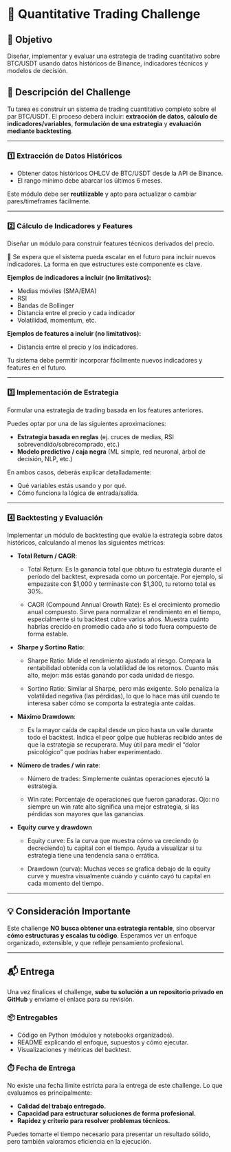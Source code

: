 
# 💼 Quantitative Trading Challenge

## 🎯 **Objetivo**

Diseñar, implementar y evaluar una estrategia de trading cuantitativo sobre BTC/USDT usando datos históricos de Binance, indicadores técnicos y modelos de decisión.

## 🧪 Descripción del Challenge

Tu tarea es construir un sistema de trading cuantitativo completo sobre el par BTC/USDT. El proceso deberá incluir: **extracción de datos**, **cálculo de indicadores/variables**, **formulación de una estrategia** y **evaluación mediante backtesting**.

---

### 1️⃣ Extracción de Datos Históricos

* Obtener datos históricos OHLCV de BTC/USDT desde la API de Binance.
* El rango mínimo debe abarcar los últimos 6 meses.

Este módulo debe ser **reutilizable** y apto para actualizar o cambiar pares/timeframes fácilmente.

---

### 2️⃣ Cálculo de Indicadores y Features

Diseñar un módulo para construir features técnicos derivados del precio.

📌 Se espera que el sistema pueda escalar en el futuro para incluir nuevos indicadores. La forma en que estructures este componente es clave.

**Ejemplos de indicadores a incluir (no limitativos):**

* Medias móviles (SMA/EMA)
* RSI
* Bandas de Bollinger
* Distancia entre el precio y cada indicador
* Volatilidad, momentum, etc.

**Ejemplos de features a incluir (no limitativos):**
* Distancia entre el precio y los indicadores.
  
Tu sistema debe permitir incorporar fácilmente nuevos indicadores y features en el futuro.

---

### 3️⃣ Implementación de Estrategia

Formular una estrategia de trading basada en los features anteriores.

Puedes optar por una de las siguientes aproximaciones:

* **Estrategia basada en reglas** (ej. cruces de medias, RSI sobrevendido/sobrecomprado, etc.)
* **Modelo predictivo / caja negra** (ML simple, red neuronal, árbol de decisión, NLP, etc.)

En ambos casos, deberás explicar detalladamente:

* Qué variables estás usando y por qué.
* Cómo funciona la lógica de entrada/salida.

---

### 4️⃣ Backtesting y Evaluación

Implementar un módulo de backtesting que evalúe la estrategia sobre datos históricos, calculando al menos las siguientes métricas:

* **Total Return / CAGR**:
  - Total Return: Es la ganancia total que obtuvo tu estrategia durante el período del backtest, expresada como un porcentaje. Por ejemplo, si empezaste con $1,000 y terminaste con $1,300, tu retorno total es 30%.

  - CAGR (Compound Annual Growth Rate): Es el crecimiento promedio anual compuesto. Sirve para normalizar el rendimiento en el tiempo, especialmente si tu backtest cubre varios años. Muestra cuánto habrías crecido en promedio cada año si todo fuera compuesto de forma estable.

* **Sharpe y Sortino Ratio**:
  - Sharpe Ratio: Mide el rendimiento ajustado al riesgo. Compara la rentabilidad obtenida con la volatilidad de los retornos. Cuanto más alto, mejor: más estás ganando por cada unidad de riesgo.

  - Sortino Ratio: Similar al Sharpe, pero más exigente. Solo penaliza la volatilidad negativa (las pérdidas), lo que lo hace más útil cuando te interesa saber cómo se comporta la estrategia ante caídas.

* **Máximo Drawdown**:
  - Es la mayor caída de capital desde un pico hasta un valle durante todo el backtest. Indica el peor golpe que hubieras recibido antes de que la estrategia se recuperara. Muy útil para medir el “dolor psicológico” que podrías haber experimentado.
    
* **Número de trades / win rate**:
  - Número de trades: Simplemente cuántas operaciones ejecutó la estrategia.

  - Win rate: Porcentaje de operaciones que fueron ganadoras. Ojo: no siempre un win rate alto significa una mejor estrategia, si las pérdidas son mayores que las ganancias.
    
* **Equity curve y drawdown**
  - Equity curve: Es la curva que muestra cómo va creciendo (o decreciendo) tu capital con el tiempo. Ayuda a visualizar si tu estrategia tiene una tendencia sana o errática.

  - Drawdown (curva): Muchas veces se grafica debajo de la equity curve y muestra visualmente cuándo y cuánto cayó tu capital en cada momento del tiempo.
---

## 💡 Consideración Importante

Este challenge **NO busca obtener una estrategia rentable**, sino observar **cómo estructuras y escalas tu código**. Esperamos ver un enfoque organizado, extensible, y que refleje pensamiento profesional.

---

## 📬 Entrega

Una vez finalices el challenge, **sube tu solución a un repositorio privado en GitHub**  y envíame el enlace para su revisión.

### 📦 **Entregables**

* Código en Python (módulos y notebooks organizados).
* README explicando el enfoque, supuestos y cómo ejecutar.
* Visualizaciones y métricas del backtest.

### ⏱️ Fecha de Entrega

No existe una fecha límite estricta para la entrega de este challenge. Lo que evaluamos es principalmente:

- **Calidad del trabajo entregado.**
- **Capacidad para estructurar soluciones de forma profesional.**
- **Rapidez y criterio para resolver problemas técnicos.**

Puedes tomarte el tiempo necesario para presentar un resultado sólido, pero también valoramos eficiencia en la ejecución.
